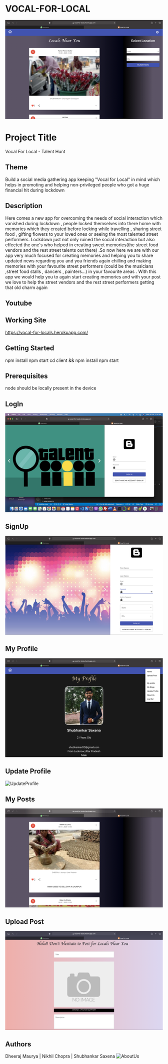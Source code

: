 # VOCAL-FOR-LOCAL
![Home](./Screenshots/Home.png?raw=true "Home")

# Project Title

Vocal For Local - Talent Hunt


## Theme

Build a social media gathering app keeping "Vocal for Local" in mind which helps in promoting and helping non-privileged people who got a huge financial hit during lockdown

## Description
Here comes a new app for overcoming the needs of social interaction which vanished during lockdown , people locked themselves into there home with memories which they created before locking while travelling , sharing street food , gifting flowers to your loved ones or seeing the most talented street performers.
Lockdown just not only ruined the social interaction but also effected the one's who helped in creating sweet memories(the street food vendors and the rest street talents out there) .So now here we are with our app very much focused for creating memories and helping you to share  updated news regarding you and you friends again chilling and making memories with your favourite street performers (could be the musicians ,street food stalls , dancers , painters...) in your favourite areas . With this app we would help you to again start creating memories and with your post we love to help the street vendors and the rest street performers getting that old charm again



## Youtube

## Working Site

https://vocal-for-locals.herokuapp.com/

## Getting Started

npm install 
npm start
cd client && npm install
npm start


## Prerequisites

node should be locally present in the device

## LogIn
![LogIn](./Screenshots/Login.png?raw=true "LogIn")

## SignUp
![SignUp](./Screenshots/SignUp.png?raw=true "SignUp")

## My Profile
![MyProfile](./Screenshots/MyProfile.png?raw=true "MyProfile")

## Update Profile
![UpdateProfile](./Screenshots/UpdateProfile.png?raw=true "UpdateProfile")

## My Posts
![MyPosts](./Screenshots/MyPosts.png?raw=true "MyPosts")

## Upload Post
![UploadPost](./Screenshots/UploadPost.png?raw=true "UploadPost")

## Authors

Dheeraj Maurya | 
Nikhil Chopra | 
Shubhankar Saxena
![AboutUs](./Screenshots/AboutUs.png?raw=true "AboutUs")


